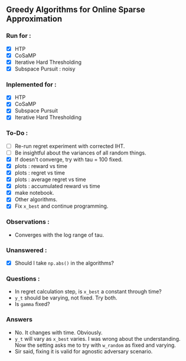 ## Greedy Algorithms for Online Sparse Approximation


### Run for :
 - [x] HTP
 - [x] CoSaMP
 - [x] Iterative Hard Thresholding
 - [x] Subspace Pursuit : noisy

### Inplemented for :
 - [x] HTP
 - [x] CoSaMP
 - [x] Subspace Pursuit
 - [x] Iterative Hard Thresholding
 
### To-Do :
 - [ ] Re-run regret experiment with corrected IHT.
 - [ ] Be insightful about the variances of all random things.
 - [x] If doesn't converge, try with tau = 100 fixed.
 - [x] plots : reward vs time
 - [x] plots : regret vs time
 - [x] plots : average regret vs time
 - [x] plots : accumulated reward vs time
 - [x] make notebook.
 - [x] Other algorithms.
 - [x] Fix `x_best` and continue programming.

### Observations :
 - Converges with the log range of tau.

### Unanswered :
 - [x] Should I take `np.abs()` in the algorithms?
 
### Questions :
 - In regret calculation step, is `x_best` a constant through time?
 - `y_t` should be varying, not fixed. Try both.
 - Is `gamma` fixed?

### Answers
 - No. It changes with time. Obviously.
 - `y_t` will vary as `x_best` varies. I was wrong about the understanding. Now the setting asks me to try with `w_random` as fixed and varying.
 - Sir said, fixing it is valid for agnostic adversary scenario.